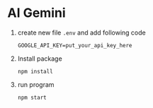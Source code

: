 # AI Gemini

1. create new file `.env` and add following code
    ```
    GOOGLE_API_KEY=put_your_api_key_here
    ```
2. Install package
    ```
    npm install
    ```
3. run program
    ```
    npm start
    ```